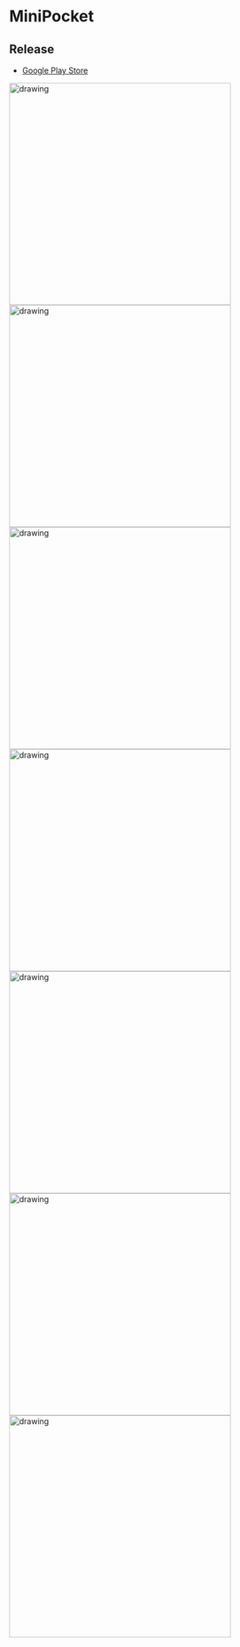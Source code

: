 # MiniPocket

## Release
- [Google Play Store](https://play.google.com/store/apps/details?id=com.lamnguyen5454.myapplication.wolit) 

<img src="screenshot/2.png" alt="drawing" width="400"/> <img src="screenshot/4.png" alt="drawing" width="400"/>
<img src="screenshot/6.png" alt="drawing" width="400"/> <img src="screenshot/7.png" alt="drawing" width="400"/>
<img src="screenshot/8.png" alt="drawing" width="400"/> <img src="screenshot/9.png" alt="drawing" width="400"/>
<img src="screenshot/10.png" alt="drawing" width="400"/> 
